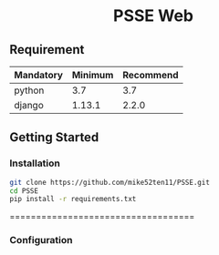 <h1 align="center">
  <p> PSSE Web </p>
</h1>


## Requirement

| Mandatory    | Minimum | Recommend |
| ------------ | ------- | --------- |
| python       | 3.7     | 3.7      |
| django       | 1.13.1  | 2.2.0     |


## Getting Started

### Installation

```bash
git clone https://github.com/mike52ten11/PSSE.git
cd PSSE
pip install -r requirements.txt
```
===================================

### Configuration

